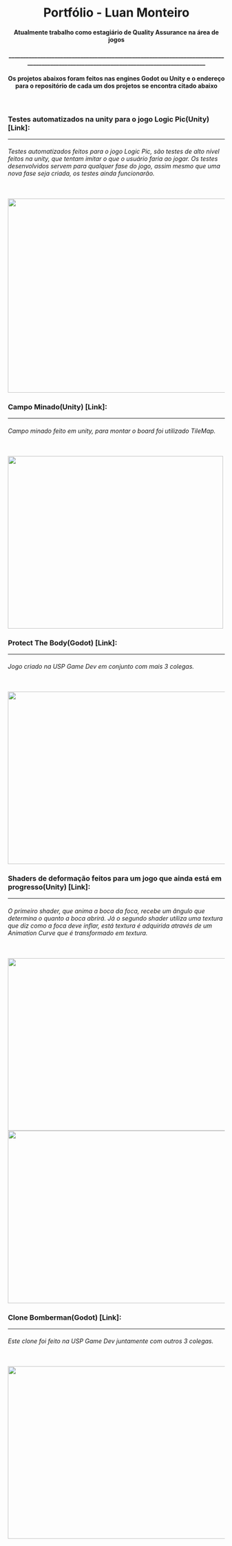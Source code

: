 <h1 align="center"> Portfólio - Luan Monteiro </h1>

<h4 align="center"> Atualmente trabalho como estagiário de Quality Assurance na área de jogos </h4>
<h4 align="center">_________________________________________________________________________________________________________________________________________</h4>
<h4 align="center"> Os projetos abaixos foram feitos nas engines Godot ou Unity e o endereço para o repositório de cada um dos projetos se encontra citado abaixo </h4>


<br/>

### Testes automatizados na unity para o jogo Logic Pic(Unity) [Link]: 
---

###### Testes automatizados feitos para o jogo Logic Pic, são testes de alto nível feitos na unity, que tentam imitar o que o usuário faria ao jogar. Os testes desenvolvidos servem para qualquer fase do jogo, assim mesmo que uma nova fase seja criada, os testes ainda funcionarão.

<br/>

<img src="https://luan-2rq.github.io/TesteCompleto.gif" width="620" height="450" />

<br/>

### Campo Minado(Unity) [Link]: 
---
###### Campo minado feito em unity, para montar o board foi utilizado TileMap.

<br/>

<img src="https://user-images.githubusercontent.com/35119030/128855355-5657e8ea-9a71-45cd-89ad-31080a67ecb0.gif" width="500" height="400" />

<br/>

### Protect The Body(Godot) [Link]: 
---
###### Jogo criado na USP Game Dev em conjunto com mais 3 colegas.

<br/>

<img src="https://luan-2rq.github.io/protect-the-body.gif" width="530" height="400" />

<br/>

### Shaders de deformação feitos para um jogo que ainda está em progresso(Unity) [Link]:
---

###### O primeiro shader, que anima a boca da foca, recebe um ângulo que determina o quanto a boca abrirá. Já o segundo shader utiliza uma textura que diz como a foca deve inflar, está textura é adquirida através de um Animation Curve que é transformado em textura.

<br/>

<img src="https://user-images.githubusercontent.com/35119030/128855425-9d2baef6-d64f-4418-b177-e6ea520cbe0c.gif" width="600" height="400" />
<img src="https://user-images.githubusercontent.com/35119030/128855492-ac253b5b-97f9-47c3-94f6-117164acc035.gif" width="600" height="400" />

<br/>

### Clone Bomberman(Godot) [Link]: 
---
###### Este clone foi feito na USP Game Dev juntamente com outros 3 colegas.

<br/>

<img src="https://user-images.githubusercontent.com/35119030/128855342-f4a577f1-4ab7-40f6-b7ff-3060df06190d.gif" width="550" height="400" />

<br/>

